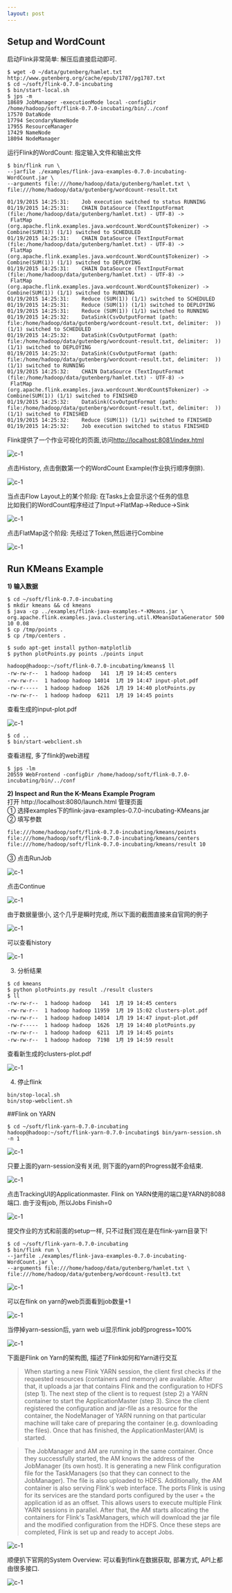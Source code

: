 ```yaml
---
layout: post
---
```


## Setup and WordCount

启动Flink非常简单: 解压后直接启动即可.  

```
$ wget -O ~/data/gutenberg/hamlet.txt http://www.gutenberg.org/cache/epub/1787/pg1787.txt
$ cd ~/soft/flink-0.7.0-incubating
$ bin/start-local.sh
$ jps -m
18689 JobManager -executionMode local -configDir /home/hadoop/soft/flink-0.7.0-incubating/bin/../conf
17570 DataNode
17794 SecondaryNameNode
17955 ResourceManager
17429 NameNode
18094 NodeManager
```

运行Flink的WordCount: 指定输入文件和输出文件

```
$ bin/flink run \
--jarfile ./examples/flink-java-examples-0.7.0-incubating-WordCount.jar \
--arguments file:///home/hadoop/data/gutenberg/hamlet.txt \
file:///home/hadoop/data/gutenberg/wordcount-result.txt
```

```
01/19/2015 14:25:31:	Job execution switched to status RUNNING
01/19/2015 14:25:31:	CHAIN DataSource (TextInputFormat (file:/home/hadoop/data/gutenberg/hamlet.txt) - UTF-8) ->
 FlatMap (org.apache.flink.examples.java.wordcount.WordCount$Tokenizer) -> Combine(SUM(1)) (1/1) switched to SCHEDULED
01/19/2015 14:25:31:	CHAIN DataSource (TextInputFormat (file:/home/hadoop/data/gutenberg/hamlet.txt) - UTF-8) ->
 FlatMap (org.apache.flink.examples.java.wordcount.WordCount$Tokenizer) -> Combine(SUM(1)) (1/1) switched to DEPLOYING
01/19/2015 14:25:31:	CHAIN DataSource (TextInputFormat (file:/home/hadoop/data/gutenberg/hamlet.txt) - UTF-8) ->
 FlatMap (org.apache.flink.examples.java.wordcount.WordCount$Tokenizer) -> Combine(SUM(1)) (1/1) switched to RUNNING
01/19/2015 14:25:31:	Reduce (SUM(1)) (1/1) switched to SCHEDULED
01/19/2015 14:25:31:	Reduce (SUM(1)) (1/1) switched to DEPLOYING
01/19/2015 14:25:31:	Reduce (SUM(1)) (1/1) switched to RUNNING
01/19/2015 14:25:32:	DataSink(CsvOutputFormat (path: file:/home/hadoop/data/gutenberg/wordcount-result.txt, delimiter:  )) (1/1) switched to SCHEDULED
01/19/2015 14:25:32:	DataSink(CsvOutputFormat (path: file:/home/hadoop/data/gutenberg/wordcount-result.txt, delimiter:  )) (1/1) switched to DEPLOYING
01/19/2015 14:25:32:	DataSink(CsvOutputFormat (path: file:/home/hadoop/data/gutenberg/wordcount-result.txt, delimiter:  )) (1/1) switched to RUNNING
01/19/2015 14:25:32:	CHAIN DataSource (TextInputFormat (file:/home/hadoop/data/gutenberg/hamlet.txt) - UTF-8) ->
 FlatMap (org.apache.flink.examples.java.wordcount.WordCount$Tokenizer) -> Combine(SUM(1)) (1/1) switched to FINISHED
01/19/2015 14:25:32:	DataSink(CsvOutputFormat (path: file:/home/hadoop/data/gutenberg/wordcount-result.txt, delimiter:  )) (1/1) switched to FINISHED
01/19/2015 14:25:32:	Reduce (SUM(1)) (1/1) switched to FINISHED
01/19/2015 14:25:32:	Job execution switched to status FINISHED
```

Flink提供了一个作业可视化的页面,访问<http://localhost:8081/index.html>  

![c-1](http://7xjs7x.com1.z0.glb.clouddn.com/flink-1.png)

点击History, 点击倒数第一个的WordCount Example(作业执行顺序倒排).   

![c-1](http://7xjs7x.com1.z0.glb.clouddn.com/flink-2.png)

当点击Flow Layout上的某个阶段: 在Tasks上会显示这个任务的信息  
比如我们的WordCount程序经过了Input->FlatMap->Reduce->Sink  

![c-1](http://7xjs7x.com1.z0.glb.clouddn.com/flink-3.png)

点击FlatMap这个阶段:  先经过了Token,然后进行Combine

![c-1](http://7xjs7x.com1.z0.glb.clouddn.com/flink-4.png)

## Run KMeans Example

**1) 输入数据**

```
$ cd ~/soft/flink-0.7.0-incubating
$ mkdir kmeans && cd kmeans
$ java -cp ../examples/flink-java-examples-*-KMeans.jar \
org.apache.flink.examples.java.clustering.util.KMeansDataGenerator 500 10 0.08
$ cp /tmp/points .
$ cp /tmp/centers .

$ sudo apt-get install python-matplotlib
$ python plotPoints.py points ./points input

hadoop@hadoop:~/soft/flink-0.7.0-incubating/kmeans$ ll
-rw-rw-r--  1 hadoop hadoop   141  1月 19 14:45 centers
-rw-rw-r--  1 hadoop hadoop 14014  1月 19 14:47 input-plot.pdf
-rw-r-----  1 hadoop hadoop  1626  1月 19 14:40 plotPoints.py
-rw-rw-r--  1 hadoop hadoop  6211  1月 19 14:45 points
```

查看生成的input-plot.pdf

![c-1](http://7xjs7x.com1.z0.glb.clouddn.com/flink-5.png)

```
$ cd ..
$ bin/start-webclient.sh
```

查看进程, 多了flink的web进程

```
$ jps -lm
20559 WebFrontend -configDir /home/hadoop/soft/flink-0.7.0-incubating/bin/../conf
```

**2) Inspect and Run the K-Means Example Program**  
打开 http://localhost:8080/launch.html 管理页面  
① 选择examples下的flink-java-examples-0.7.0-incubating-KMeans.jar  
② 填写参数  
``` 
file:///home/hadoop/soft/flink-0.7.0-incubating/kmeans/points file:///home/hadoop/soft/flink-0.7.0-incubating/kmeans/centers file:///home/hadoop/soft/flink-0.7.0-incubating/kmeans/result 10  
```
③ 点击RunJob  

![c-1](http://7xjs7x.com1.z0.glb.clouddn.com/flink-6.png)

点击Continue

![c-1](http://7xjs7x.com1.z0.glb.clouddn.com/flink-7.png)

由于数据量很小, 这个几乎是瞬时完成, 所以下面的截图直接来自官网的例子

![c-1](http://7xjs7x.com1.z0.glb.clouddn.com/flink-8.png)

可以查看history

![c-1](http://7xjs7x.com1.z0.glb.clouddn.com/flink-9.png)

3) 分析结果

```
$ cd kmeans
$ python plotPoints.py result ./result clusters
$ ll
-rw-rw-r--  1 hadoop hadoop   141  1月 19 14:45 centers
-rw-rw-r--  1 hadoop hadoop 11959  1月 19 15:02 clusters-plot.pdf
-rw-rw-r--  1 hadoop hadoop 14014  1月 19 14:47 input-plot.pdf
-rw-r-----  1 hadoop hadoop  1626  1月 19 14:40 plotPoints.py
-rw-rw-r--  1 hadoop hadoop  6211  1月 19 14:45 points
-rw-rw-r--  1 hadoop hadoop  7198  1月 19 14:59 result
```

查看新生成的clusters-plot.pdf

![c-1](http://7xjs7x.com1.z0.glb.clouddn.com/flink-10.png)

4) 停止flink

```
bin/stop-local.sh
bin/stop-webclient.sh
```

##Flink on YARN

```
$ cd ~/soft/flink-yarn-0.7.0-incubating
hadoop@hadoop:~/soft/flink-yarn-0.7.0-incubating$ bin/yarn-session.sh -n 1
```

![c-1](http://7xjs7x.com1.z0.glb.clouddn.com/flink-11.png)

只要上面的yarn-session没有关闭, 则下面的yarn的Progress就不会结束. 

![c-1](http://7xjs7x.com1.z0.glb.clouddn.com/flink-12.png)

点击TrackingUI的Applicationmaster.  Flink on YARN使用的端口是YARN的8088端口. 由于没有job, 所以Jobs Finish=0

![c-1](http://7xjs7x.com1.z0.glb.clouddn.com/flink-13.png)

提交作业的方式和前面的setup一样, 只不过我们现在是在flink-yarn目录下!

```
$ cd ~/soft/flink-yarn-0.7.0-incubating
$ bin/flink run \
--jarfile ./examples/flink-java-examples-0.7.0-incubating-WordCount.jar \
--arguments file:///home/hadoop/data/gutenberg/hamlet.txt \
file:///home/hadoop/data/gutenberg/wordcount-result3.txt
```

![c-1](http://7xjs7x.com1.z0.glb.clouddn.com/flink-14.png)

可以在flink on yarn的web页面看到job数量+1

![c-1](http://7xjs7x.com1.z0.glb.clouddn.com/flink-15.png)

当停掉yarn-session后, yarn web ui显示flink job的progress=100%

![c-1](http://7xjs7x.com1.z0.glb.clouddn.com/flink-16.png)

下面是Flink on Yarn的架构图, 描述了Flink如何和Yarn进行交互


> When starting a new Flink YARN session, the client first checks if the requested resources (containers and memory) are available. After that, it uploads a jar that contains Flink and the configuration to HDFS (step 1).
The next step of the client is to request (step 2) a YARN container to start the ApplicationMaster (step 3). Since the client registered the configuration and jar-file as a resource for the container, the NodeManager of YARN running on that particular machine will take care of preparing the container (e.g. downloading the files). Once that has finished, the ApplicationMaster(AM) is started.

> The JobManager and AM are running in the same container. Once they successfully started, the AM knows the address of the JobManager (its own host). It is generating a new Flink configuration file for the TaskManagers (so that they can connect to the JobManager). The file is also uploaded to HDFS. Additionally, the AM container is also serving Flink's web interface. The ports Flink is using for its services are the standard ports configured by the user + the application id as an offset. This allows users to execute multiple Flink YARN sessions in parallel.
After that, the AM starts allocating the containers for Flink's TaskManagers, which will download the jar file and the modified configuration from the HDFS. Once these steps are completed, Flink is set up and ready to accept Jobs.

![c-1](http://7xjs7x.com1.z0.glb.clouddn.com/flink-17.png)

顺便扒下官网的System Overview: 可以看到flink在数据获取, 部署方式, API上都由很多接口. 

![c-1](http://7xjs7x.com1.z0.glb.clouddn.com/flink-18.png)